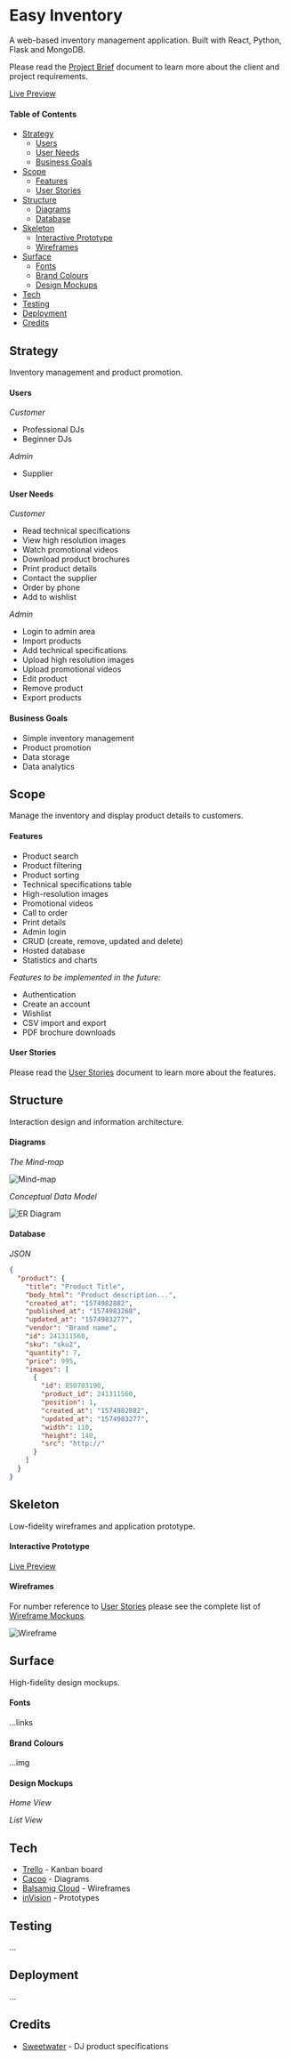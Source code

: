 # Easy Inventory

A web-based inventory management application. Built with React, Python, Flask and MongoDB.

Please read the [Project Brief](ux/Project_Brief.md) document to learn more about the client and project requirements.

[Live Preview](https://invis.io/Y8VV7RQPVUF)

#### Table of Contents
- [Strategy](#strategy)
  - [Users](#users)
  - [User Needs](#user-needs)
  - [Business Goals](#business-goals)
- [Scope](#scope)
  - [Features](#features)
  - [User Stories](#user-stories)
- [Structure](#structure)
  - [Diagrams](#diagrams)
  - [Database](#database)
- [Skeleton](#skeleton)
  - [Interactive Prototype](#interactive-prototype)
  - [Wireframes](#wireframes)
- [Surface](#surface)
  - [Fonts](#fonts)
  - [Brand Colours](#brand-colours)
  - [Design Mockups](#design-mockups)
- [Tech](#tech)
- [Testing](#testing)
- [Deployment](#deployment)
- [Credits](#credits)

## Strategy

Inventory management and product promotion.

#### Users

*Customer*

- Professional DJs
- Beginner DJs

*Admin*

- Supplier

#### User Needs

*Customer*

* Read technical specifications
* View high resolution images
* Watch promotional videos
* Download product brochures
* Print product details
* Contact the supplier
* Order by phone
* Add to wishlist

*Admin*

* Login to admin area
* Import products
* Add technical specifications
* Upload high resolution images
* Upload promotional videos
* Edit product
* Remove product
* Export products

#### Business Goals

* Simple inventory management
* Product promotion
* Data storage
* Data analytics

## Scope

Manage the inventory and display product details to customers.

#### Features

* Product search
* Product filtering
* Product sorting
* Technical specifications table
* High-resolution images
* Promotional videos
* Call to order
* Print details
* Admin login
* CRUD (create, remove, updated and delete)
* Hosted database
* Statistics and charts

*Features to be implemented in the future:*

- Authentication
- Create an account
- Wishlist
- CSV import and export
- PDF brochure downloads

#### User Stories

Please read the [User Stories](ux/User_Stories.md) document to learn more about the features.

## Structure

Interaction design and information architecture.

#### Diagrams

*The Mind-map*

![Mind-map](ux/diagrams/Mind-map.png)

*Conceptual Data Model*

![ER Diagram](ux/diagrams/Conceptual_ER_Diagram.png)

#### Database

*JSON*

```json
{
  "product": {
    "title": "Product Title",
    "body_html": "Product description...",
    "created_at": "1574982882",
    "published_at": "1574983268",
    "updated_at": "1574983277",
    "vendor": "Brand name",
    "id": 241311560,
    "sku": "sku2",
    "quantity": 7,
    "price": 995,
    "images": [
      {
        "id": 850703190,
        "product_id": 241311560,
        "position": 1,
        "created_at": "1574982882",
        "updated_at": "1574983277",
        "width": 110,
        "height": 140,
        "src": "http://"
      }
    ]
  }
}

```

## Skeleton

Low-fidelity wireframes and application prototype.

#### Interactive Prototype

[Live Preview](https://invis.io/Y8VV7RQPVUF)

#### Wireframes

For number reference to [User Stories](ux/User_Stories.md) please see the complete list of [Wireframe Mockups](ux/wireframes/Main.md).

![Wireframe](ux/wireframes/mockups/All.png "Wireframe")

## Surface

High-fidelity design mockups.

#### Fonts

...links

#### Brand Colours

...img

#### Design Mockups

*Home View*

*List View*

## Tech

- [Trello](https://trello.com/) - Kanban board
- [Cacoo](https://cacoo.com/) - Diagrams
- [Balsamiq Cloud](https://balsamiq.cloud/) - Wireframes
- [inVision](https://www.invisionapp.com/) - Prototypes

## Testing

...

## Deployment

...

## Credits

- [Sweetwater](https://www.sweetwater.com/) - DJ product specifications


